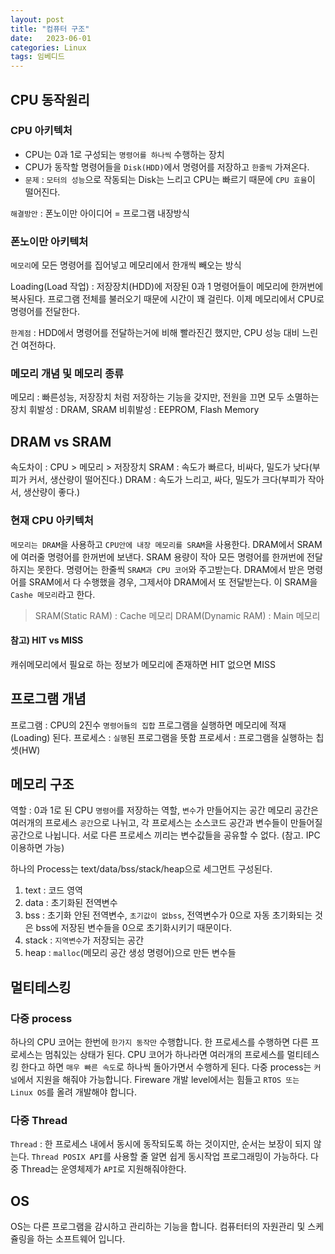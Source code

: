 ```yaml
---
layout: post
title: "컴퓨터 구조"
date:   2023-06-01
categories: Linux
tags: 임베디드
---
```


## CPU 동작원리
### CPU 아키텍처
- CPU는 0과 1로 구성되는 `명령어를 하나씩` 수행하는 장치
- CPU가 동작할 명령어들을 `Disk(HDD)`에서 명령어를 저장하고 `한줄씩` 가져온다.
- `문제` : `모터의 성능`으로 작동되는 Disk는 느리고 CPU는 빠르기 때문에 `CPU 효율`이 떨어진다.

`해결방안` : 폰노이만 아이디어 = 프로그램 내장방식 

### 폰노이만 아키텍처
`메모리`에 모든 명령어를 집어넣고 메모리에서 한개씩 빼오는 방식

Loading(Load 작업) : 저장장치(HDD)에 저장된 0과 1 명령어들이 메모리에 한꺼번에 복사된다.
프로그램 전체를 불러오기 때문에 시간이 꽤 걸린다. 이제 메모리에서 CPU로 명령어를 전달한다. 

`한계점` : HDD에서 명령어를 전달하는거에 비해 빨라진긴 했지만, CPU 성능 대비 느린건 여전하다.

### 메모리 개념 및 메모리 종류
메모리 : 빠른성능, 저장장치 처럼 저장하는 기능을 갖지만, 전원을 끄면 모두 소멸하는 장치
휘발성 : DRAM, SRAM
비휘발성 : EEPROM, Flash Memory

## DRAM vs SRAM
속도차이 : CPU > 메모리 > 저장장치
SRAM : 속도가 빠르다, 비싸다, 밀도가 낮다(부피가 커서, 생산량이 떨어진다.)
DRAM : 속도가 느리고, 싸다, 밀도가 크다(부피가 작아서, 생산량이 좋다.)

### 현재 CPU 아키텍처
`메모리는 DRAM`을 사용하고 `CPU안에 내장 메모리를 SRAM`을 사용한다.
DRAM에서 SRAM에 여러줄 명령어를 한꺼번에 보낸다. SRAM 용량이 작아 모든 명령어를 한꺼번에 전달하지는 못한다.
명령어는 한줄씩 `SRAM과 CPU 코어`와 주고받는다. DRAM에서 받은 명령어를 SRAM에서 다 수행했을 경우, 그제서야 DRAM에서 또 전달받는다. 이 SRAM을 `Cashe 메모리`라고 한다.

>SRAM(Static RAM) : Cache 메모리
DRAM(Dynamic RAM) : Main 메모리

#### 참고) HIT vs MISS
캐쉬메모리에서 필요로 하는 정보가 메모리에 존재하면 HIT 없으면 MISS

## 프로그램 개념
프로그램 : CPU의 2진수 `명령어들의 집합`
프로그램을 실행하면 메모리에 적재(Loading) 된다.
프로세스 : `실행`된 프로그램을 뜻함
프로세서 : 프로그램을 실행하는 칩셋(HW)

## 메모리 구조
역할 : 0과 1로 된 CPU `명령어`를 저장하는 역할, `변수`가 만들어지는 공간
메모리 공간은 여러개의 프로세스 `공간`으로 나뉘고, 각 프로세스는 소스코드 공간과 변수들이 만들어질 공간으로 나뉩니다.
서로 다른 프로세스 끼리는 변수값들을 공유할 수 없다. (참고. IPC 이용하면 가능)

하나의 Process는 text/data/bss/stack/heap으로 세그먼트 구성된다.  
  
1. text : 코드 영역
2. data : 초기화된 전역변수
3. bss : 초기화 안된 전역변수, `초기값이 없bss`, 전역변수가 0으로 자동 초기화되는 것은 bss에 저장된 변수들을 0으로 초기화시키기 때문이다.
4. stack : `지역변수`가 저장되는 공간
5. heap : `malloc`(메모리 공간 생성 명령어)으로 만든 변수들

## 멀티테스킹
### 다중 process
하나의 CPU 코어는 한번에 `한가지 동작만` 수행합니다. 한 프로세스를 수행하면 다른 프로세스는 멈춰있는 상태가 된다.
CPU 코어가 하나라면 여러개의 프로세스를 멀티테스킹 한다고 하면 `매우 빠른 속도`로 하나씩 돌아가면서 수행하게 된다.
다중 process는 `커널`에서 지원을 해줘야 가능합니다.
Fireware 개발 level에서는 힘들고 `RTOS 또는 Linux OS`를 올려 개발해야 합니다.

### 다중 Thread
`Thread` : 한 프로세스 내에서 동시에 동작되도록 하는 것이지만, 순서는 보장이 되지 않는다.
`Thread POSIX API`를 사용할 줄 알면 쉽게 동시작업 프로그래밍이 가능하다.
다중 Thread는 운영체제가 `API`로 지원해줘야한다.

## OS
OS는 다른 프로그램을 감시하고 관리하는 기능을 합니다. 컴퓨터터의 자원관리 및 스케쥴링을 하는 소프트웨어 입니다.

